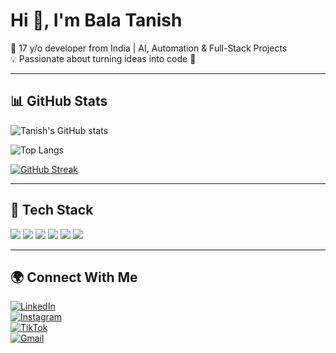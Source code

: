 # Hi 👋, I'm Bala Tanish  
🚀 17 y/o developer from India | AI, Automation & Full-Stack Projects  
💡 Passionate about turning ideas into code 🚀  

---

## 📊 GitHub Stats
![Tanish's GitHub stats](https://github-readme-stats.vercel.app/api?username=tanishbala-thecursorguy&show_icons=true&theme=radical)

![Top Langs](https://github-readme-stats.vercel.app/api/top-langs/?username=tanishbala-thecursorguy&layout=compact&theme=radical)

[![GitHub Streak](https://streak-stats.demolab.com/?user=tanishbala-thecursorguy&theme=radical)](https://git.io/streak-stats)

---

## 🚀 Tech Stack
<p>
  <img src="https://img.shields.io/badge/Python-3776AB?style=for-the-badge&logo=python&logoColor=white" />
  <img src="https://img.shields.io/badge/JavaScript-F7DF1E?style=for-the-badge&logo=javascript&logoColor=black" />
  <img src="https://img.shields.io/badge/Node.js-43853D?style=for-the-badge&logo=node.js&logoColor=white" />
  <img src="https://img.shields.io/badge/React-20232A?style=for-the-badge&logo=react&logoColor=61DAFB" />
  <img src="https://img.shields.io/badge/Git-F05032?style=for-the-badge&logo=git&logoColor=white" />
  <img src="https://img.shields.io/badge/GitHub-181717?style=for-the-badge&logo=github&logoColor=white" />
</p>

---

## 🌍 Connect With Me
[![LinkedIn](https://img.shields.io/badge/LinkedIn-blue?style=for-the-badge&logo=linkedin)](https://www.linkedin.com/in/bala-tanish-964791372/)  
[![Instagram](https://img.shields.io/badge/Instagram-pink?style=for-the-badge&logo=instagram)](https://instagram.com/your-username)  
[![TikTok](https://img.shields.io/badge/TikTok-black?style=for-the-badge&logo=tiktok)](https://tiktok.com/@thecursorguy2)  
[![Gmail](https://img.shields.io/badge/Gmail-red?style=for-the-badge&logo=gmail&logoColor=white)](mailto:tanishbala567@gmail.com)
